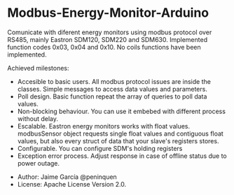 # Modbus-Energy-Monitor-Arduino
Comunicate with diferent energy monitors using modbus protocol over RS485, mainly Eastron SDM120, SDM220 and SDM630.
Implemented function codes 0x03, 0x04 and 0x10. No coils functions have been implemented.

Achieved milestones:
- Accesible to basic users. All modbus protocol issues are inside the classes. Simple messages to access data values and parameters.
- Poll design. Basic function repeat the array of queries to poll data values.
- Non-blocking behaviour. You can use it embebed with different process without delay.
- Escalable. Eastron energy monitors works with float values. modbusSensor object requests single float values and contiguous float values, but also every struct of data that your slave's registers stores.
- Configurable. You can configure SDM's holding registers
- Exception error process. Adjust response in case of offline status due to power outage. 

* Author: Jaime García  @peninquen
* License: Apache License Version 2.0.
